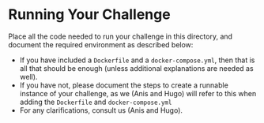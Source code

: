 # Running Your Challenge

Place all the code needed to run your challenge in this directory, and document the required environment as described
below:

- If you have included a `Dockerfile` and a `docker-compose.yml`, then that is all that should be enough (unless additional
  explanations are needed as well).
- If you have not, please document the steps to create a runnable instance of your challenge, as we (Anis and Hugo)
  will refer to this when adding the `Dockerfile` and `docker-compose.yml`
- For any clarifications, consult us (Anis and Hugo).

